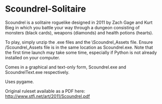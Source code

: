 # Scoundrel-Solitaire
Scoundrel is a solitaire roguelike designed in 2011 by Zach Gage and Kurt Bieg in which you battle your way through a dungeon consisting of monsters (black cards), weapons (diamonds) and health potions (hearts).

To play, simply unzip the .exe files and the \Scoundrel_Assets file. 
Ensure /Scoundrel_Assets file is in the same location as Scoundrel.exe. 
Note that the first time launch may take some time, especially if Python is not already installed on your computer.

Comes in a graphical and text-only form, Scoundrel.exe and ScoundrelText.exe respectively.

Uses pygame.

Original ruleset available as a PDF here: http://www.stfj.net/art/2011/Scoundrel.pdf
